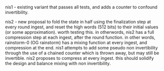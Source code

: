 nis1 - existing variant that passes all tests, and adds a counter to confound invertibility.

nis2 - new proposal to fold the state in half using the finalization step at every round ingest, and reset the high words (512 bits) to their initial values (or some approximation). worth testing this. in otherwords, nis2 has a full compression step at each ingest, after the round function. in other words, rainstorm-0 (OG rainstorm) has a mixing function at every ingest, and compression at the end. nis1 attempts to add some pseudo non invertibility through the use of a chained counter which is thrown away, but may still be invertible. nis2 proposes to compress at every ingest. this should solidify the design and balance mixing with non invertibility.


